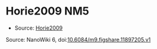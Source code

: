 <a name="material" />

# Horie2009 NM5
<script type="application/ld+json">
  {
    "@context": "https://schema.org/",
    "@type": "ChemicalSubstance",
    "@id": "https://egonw.github.io/nanowiki/nanowiki182.html#material",
    "http://purl.org/dc/terms/conformsTo":
      {
        "@type": "CreativeWork",
        "@id": "https://bioschemas.org/profiles/ChemicalSubstance/0.4-RELEASE/"
      },
    "identfier": "182",
    "name": "Horie2009 NM5",
    "url": "https://egonw.github.io/nanowiki/nanowiki182.html#material",
    "sameAs": "http://127.0.0.1/mediawiki/index.php/Special:URIResolver/Horie2009_NM5"
  }
</script>


* Source: [Horie2009](Horie2009.md)


Source: NanoWiki 6, doi:[10.6084/m9.figshare.11897205.v1](https://doi.org/10.6084/m9.figshare.11897205.v1)
